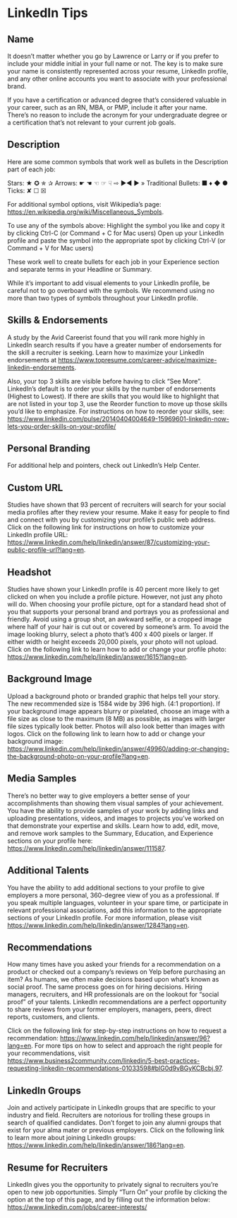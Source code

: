 # LinkedIn Tips

## Name

It doesn’t matter whether you go by Lawrence or Larry or if you prefer to include your middle initial in your full name or not. The key is to make sure your name is consistently represented across your resume, LinkedIn profile, and any other online accounts you want to associate with your professional brand.

If you have a certification or advanced degree that’s considered valuable in your career, such as an RN, MBA, or PMP, include it after your name. There’s no reason to include the acronym for your undergraduate degree or a certification that’s not relevant to your current job goals.

## Description

Here are some common symbols that work well as bullets in the Description part of each job:

Stars: ★ ✪ ✯ ✰
Arrows: ☛ ☚ ☜ ☞ ☟ ⇨ ►◄ ► »
Traditional Bullets: ■ ♦ ◆ ●
Ticks:   ✘ ☐   ☒

For additional symbol options, visit Wikipedia’s page: <https://en.wikipedia.org/wiki/Miscellaneous_Symbols>.

To use any of the symbols above:
Highlight the symbol you like and copy it by clicking Ctrl-C (or Command + C for Mac users)
Open up your LinkedIn profile and paste the symbol into the appropriate spot by clicking Ctrl-V (or Command + V for Mac users)

These work well to create bullets for each job in your Experience section and separate terms in your Headline or Summary.

While it’s important to add visual elements to your LinkedIn profile, be careful not to go overboard with the symbols. We recommend using no more than two types of symbols throughout your LinkedIn profile.

## Skills & Endorsements

A study by the Avid Careerist found that you will rank more highly in LinkedIn search results if you have a greater number of endorsements for the skill a recruiter is seeking. Learn how to maximize your LinkedIn endorsements at <https://www.topresume.com/career-advice/maximize-linkedin-endorsements>.

Also, your top 3 skills are visible before having to click “See More”. LinkedIn’s default is to order your skills by the number of endorsements (Highest to Lowest). If there are skills that you would like to highlight that are not listed in your top 3, use the Reorder function to move up those skills you’d like to emphasize. For instructions on how to reorder your skills, see: <https://www.linkedin.com/pulse/20140404004649-15969601-linkedin-now-lets-you-order-skills-on-your-profile/>

## Personal Branding

For additional help and pointers, check out LinkedIn’s Help Center.

## Custom URL

Studies have shown that 93 percent of recruiters will search for your social media profiles after they review your resume. Make it easy for people to find and connect with you by customizing your profile’s public web address. Click on the following link for instructions on how to customize your LinkedIn profile URL: <https://www.linkedin.com/help/linkedin/answer/87/customizing-your-public-profile-url?lang=en>.

## Headshot

Studies have shown your LinkedIn profile is 40 percent more likely to get clicked on when you include a profile picture. However, not just any photo will do. When choosing your profile picture, opt for a standard head shot of you that supports your personal brand and portrays you as professional and friendly. Avoid using a group shot, an awkward selfie, or a cropped image where half of your hair is cut out or covered by someone’s arm. To avoid the image looking blurry, select a photo that’s 400 x 400 pixels or larger. If either width or height exceeds 20,000 pixels, your photo will not upload. Click on the following link to learn how to add or change your profile photo: <https://www.linkedin.com/help/linkedin/answer/1615?lang=en>.

## Background Image

Upload a background photo or branded graphic that helps tell your story. The new recommended size is 1584 wide by 396 high. (4:1 proportion). If your background image appears blurry or pixelated, choose an image with a file size as close to the maximum (8 MB) as possible, as images with larger file sizes typically look better. Photos will also look better than images with logos. Click on the following link to learn how to add or change your background image: <https://www.linkedin.com/help/linkedin/answer/49960/adding-or-changing-the-background-photo-on-your-profile?lang=en>.

## Media Samples

There’s no better way to give employers a better sense of your accomplishments than showing them visual samples of your achievement. You have the ability to provide samples of your work by adding links and uploading presentations, videos, and images to projects you’ve worked on that demonstrate your expertise and skills. Learn how to add, edit, move, and remove work samples to the Summary, Education, and Experience sections on your profile here: <https://www.linkedin.com/help/linkedin/answer/111587>.

## Additional Talents

You have the ability to add additional sections to your profile to give employers a more personal, 360-degree view of you as a professional. If you speak multiple languages, volunteer in your spare time, or participate in relevant professional associations, add this information to the appropriate sections of your LinkedIn profile. For more information, please visit <https://www.linkedin.com/help/linkedin/answer/1284?lang=en>.

## Recommendations

How many times have you asked your friends for a recommendation on a product or checked out a company’s reviews on Yelp before purchasing an item? As humans, we often make decisions based upon what’s known as social proof. The same process goes on for hiring decisions. Hiring managers, recruiters, and HR professionals are on the lookout for “social proof” of your talents. LinkedIn recommendations are a perfect opportunity to share reviews from your former employers, managers, peers, direct reports, customers, and clients.

Click on the following link for step-by-step instructions on how to request a recommendation: <https://www.linkedin.com/help/linkedin/answer/96?lang=en>. For more tips on how to select and approach the right people for your recommendations, visit <https://www.business2community.com/linkedin/5-best-practices-requesting-linkedin-recommendations-01033598#blG0d9vBGyKCBcbj.97>.

## LinkedIn Groups

Join and actively participate in LinkedIn groups that are specific to your industry and field. Recruiters are notorious for trolling these groups in search of qualified candidates. Don’t forget to join any alumni groups that exist for your alma mater or previous employers. Click on the following link to learn more about joining LinkedIn groups: <https://www.linkedin.com/help/linkedin/answer/186?lang=en>.

## Resume for Recruiters

LinkedIn gives you the opportunity to privately signal to recruiters you’re open to new job opportunities. Simply “Turn On” your profile by clicking the option at the top of this page, and by filling out the information below: <https://www.linkedin.com/jobs/career-interests/>
